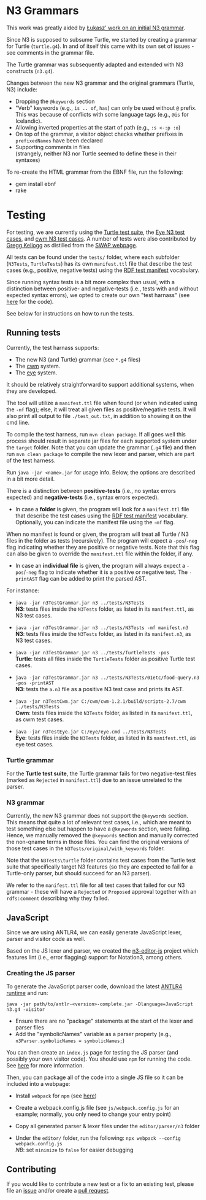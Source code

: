# N3 Grammars

This work was greatly aided by [Łukasz' work on an initial N3 grammar](https://github.com/lszeremeta/n3).

Since N3 is supposed to subsume Turtle, we started by creating a grammar for Turtle (`turtle.g4`).
In and of itself this came with its own set of issues - see comments in the grammar file.

The Turtle grammar was subsequently adapted and extended with N3 constructs (`n3.g4`).

Changes between the new N3 grammar and the original grammars (Turtle, N3) include:
- Dropping the `@keywords` section
- "Verb" keywords (e.g., `is .. of`, `has`) can only be used without `@` prefix. This was because of conflicts with some language tags (e.g., `@is` for Icelandic).
- Allowing inverted properties at the start of path (e.g., `:s <-:p :o`)
- On top of the grammar, a visitor object checks whether prefixes in `prefixedNames` have been declared
- Supporting comments in files  
(strangely, neither N3 nor Turtle seemed to define these in their syntaxes)

To re-create the HTML grammar from the EBNF file, run the following:
- gem install ebnf
- rake

# Testing

For testing, we are currently using the [Turtle test suite](https://www.w3.org/2013/TurtleTests/), the [Eye N3 test cases](http://eulersharp.sourceforge.net/), and [cwm N3 test cases](https://www.w3.org/2000/10/swap/doc/cwm.html). 
A number of tests were also contributed by [Gregg Kellogg](https://github.com/gkellogg) as distilled from the [SWAP webpage](http://www.w3.org/2000/10/swap). 

All tests can be found under the `tests/` folder, where each subfolder (`N3Tests`, `TurtleTests`) has its own `manifest.ttl` file that describe the test cases (e.g., positive, negative tests) using the [RDF test manifest](https://www.w3.org/TR/rdf11-testcases/) vocabulary.

Since running syntax tests is a bit more complex than usual, with a distinction between positive- and negative-tests 
(i.e., tests with and without expected syntax errors), we opted to create our own "test harnass" (see [here](https://github.com/w3c/N3/blob/master/grammar/src/main/java/test/) for the code).

See below for instructions on how to run the tests.

## Running tests

Currently, the test harnass supports:
- The new N3 (and Turtle) grammar (see `*.g4` files)
- The [cwm](https://www.w3.org/2000/10/swap/doc/cwm.html) system.
- The [eye](https://www.mdpi.com/journal/ijerph/special_issues/Smart_Healthcare_Services) system.

It should be relatively straightforward to support additional systems, when they are developed.

The tool will utilize a `manifest.ttl` file when found (or when indicated using the `-mf` flag); else, it will treat all given files as positive/negative tests. It will also print all output to file `./test_out.txt`, in addition to showing it on the cmd line.

To compile the test harness, run `mvn clean package`. If all goes well this process should result in separate jar files for each supported system under the `target` folder. Note that you can update the grammar (`.g4` file) and then run `mvn clean package` to compile the new lexer and parser, which are part of the test harness.

Run `java -jar <name>.jar` for usage info. Below, the options are described in a bit more detail.

There is a distinction between **positive-tests** (i.e., no syntax errors expected) and **negative-tests** (i.e., syntax errors expected).

- In case a **folder** is given, the program will look for a `manifest.ttl` file that describe the test cases using the [RDF test manifest](https://www.w3.org/TR/rdf11-testcases/) vocabulary. Optionally, you can indicate the manifest file using the `-mf` flag.

When no manifest is found or given, the program will treat all Turtle / N3 files in the folder as tests (recursively). The program will expect a `-pos`/`-neg` flag indicating whether they are positive or negative tests. Note that this flag can also be given to override the `manifest.ttl` file within the folder, if any.

- In case an **individual file** is given, the program will always expect a `-pos`/`-neg` flag to indicate whether it is a  positive or negative test. The `-printAST` flag can be added to print the parsed AST.

For instance:

* `java -jar n3TestGrammar.jar n3 ../tests/N3Tests`  
**N3**: tests files inside the `N3Tests` folder, as listed in its `manifest.ttl`, as N3 test cases.  

* `java -jar n3TestGrammar.jar n3 ../tests/N3Tests -mf manifest.n3`  
**N3**: tests files inside the `N3Tests` folder, as listed in its `manifest.n3`, as N3 test cases.  

* `java -jar n3TestGrammar.jar n3 ../tests/TurtleTests -pos`  
**Turtle**: tests all files inside the `TurtleTests` folder as positive Turtle test cases.

* `java -jar n3TestGrammar.jar n3 ../tests/N3Tests/01etc/food-query.n3 -pos -printAST`  
**N3**: tests the `a.n3` file as a positive N3 test case and prints its AST.

* `java -jar n3TestCwm.jar C:/cwm/cwm-1.2.1/build/scripts-2.7/cwm ../tests/N3Tests`  
**Cwm**: tests files inside the `N3Tests` folder, as listed in its `manifest.ttl`, as cwm test cases.

* `java -jar n3TestEye.jar C:/eye/eye.cmd ../tests/N3Tests`  
**Eye**: tests files inside the `N3Tests` folder, as listed in its `manifest.ttl`, as eye test cases.

### Turtle grammar

For the **Turtle test suite**, the Turtle grammar fails for two negative-test files (marked as `Rejected` in `manifest.ttl`) due to an issue unrelated to the parser.

### N3 grammar

Currently, the new N3 grammar does not support the `@keywords` section. This means that quite a lot of relevant test cases, i.e., which are meant to test something else but happen to have a `@keywords` section, were failing. Hence, we manually removed the `@keywords` section and manually corrected the non-qname terms in those files. You can find the original versions of those test cases in the `N3Tests/original/with_keywords` folder. 

Note that the `N3Tests\turtle` folder contains test cases from the Turtle test suite that specifically target N3 features (so they are expected to fail for a Turtle-only parser, but should succeed for an N3 parser).

We refer to the `manifest.ttl` file for all test cases that failed for our N3 grammar - these will have a `Rejected` or `Proposed` approval together with an `rdfs:comment` describing why they failed.

## JavaScript

Since we are using ANTLR4, we can easily generate JavaScript lexer, parser and visitor code as well.

Based on the JS lexer and parser, we created the [n3-editor-js](https://github.com/william-vw/n3-editor-js) project which features lint (i.e., error flagging) support for Notation3, among others.

### Creating the JS parser

To generate the JavaScript parser code, download the latest [ANTLR4 runtime](https://www.antlr.org/download.html) and run:

`java -jar path/to/antlr-<version>-complete.jar -Dlanguage=JavaScript n3.g4 -visitor`

- Ensure there are no "package" statements at the start of the lexer and parser files
- Add the "symbolicNames" variable as a parser property (e.g., `n3Parser.symbolicNames = symbolicNames;`) 

You can then create an `index.js` page for testing the JS parser (and possibly your own visitor code). You should use `npm` for running the code. See [here](https://github.com/antlr/antlr4/blob/master/doc/javascript-target.md) for more information.

Then, you can package all of the code into a single JS file so it can be included into a webpage:

- Install `webpack` for `npm` (see [here](https://webpack.js.org/guides/installation/#local-installation))
  
- Create a webpack.config.js file (see `js/webpack.config.js` for an example; normally, you only need to change your entry point)  

- Copy all generated parser & lexer files under the `editor/parser/n3` folder

- Under the `editor/` folder, run the following: `npx webpack --config webpack.config.js`  
*NB*: set `minimize` to `false` for easier debugging


## Contributing

If you would like to contribute a new test or a fix to an existing test, please file an [issue](https://github.com/w3c/N3/issues) and/or create a [pull request](https://github.com/w3c/N3/pulls).
